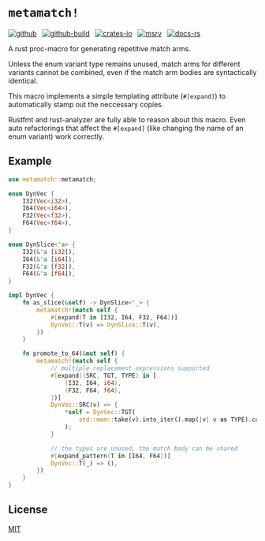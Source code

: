 # `metamatch!`

[![github]](https://github.com/cmrschwarz/metamatch)&ensp;
[![github-build]](https://github.com/cmrschwarz/metamatch/actions/workflows/ci.yml)&ensp;
[![crates-io]](https://crates.io/crates/metamatch)&ensp;
[![msrv]](https://crates.io/crates/metamatch)&ensp;
[![docs-rs]](https://docs.rs/metamatch)&ensp;

[github]: https://img.shields.io/badge/cmrschwarz/metamatch-8da0cb?labelColor=555555&logo=github
[github-build]: https://img.shields.io/github/actions/workflow/status/cmrschwarz/metamatch/ci.yml?branch=main&logo=github
[crates-io]: https://img.shields.io/crates/v/metamatch.svg?logo=rust
[msrv]: https://img.shields.io/crates/msrv/metamatch?logo=rust
[docs-rs]: https://img.shields.io/badge/docs.rs-metamatch-66c2a5?logo=docs.rs

A rust proc-macro for generating repetitive match arms.

Unless the enum variant type remains unused, match arms for different
variants cannot be combined, even if the match arm bodies are syntactically
identical.

This macro implements a simple templating attribute (`#[expand]`)
to automatically stamp out the neccessary copies.

Rustfmt and rust-analyzer are fully able to reason about this macro.
Even auto refactorings that affect the `#[expand]` (like changing the
name of an enum variant) work correctly.

## Example

```rust
use metamatch::metamatch;

enum DynVec {
    I32(Vec<i32>),
    I64(Vec<i64>),
    F32(Vec<f32>),
    F64(Vec<f64>),
}

enum DynSlice<'a> {
    I32(&'a [i32]),
    I64(&'a [i64]),
    F32(&'a [f32]),
    F64(&'a [f64]),
}

impl DynVec {
    fn as_slice(&self) -> DynSlice<'_> {
        metamatch!(match self {
            #[expand(T in [I32, I64, F32, F64])]
            DynVec::T(v) => DynSlice::T(v),
        })
    }

    fn promote_to_64(&mut self) {
        metamatch!(match self {
            // multiple replacement expressions supported
            #[expand((SRC, TGT, TYPE) in [
                (I32, I64, i64),
                (F32, F64, f64),
            ])]
            DynVec::SRC(v) => {
                *self = DynVec::TGT(
                    std::mem::take(v).into_iter().map(|v| v as TYPE).collect(),
                );
            }

            // the types are unused, the match body can be shared
            #[expand_pattern(T in [I64, F64])]
            DynVec::T(_) => (),
        })
    }
}
```

## License
[MIT](./LICENSE)
